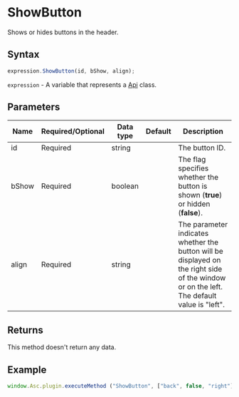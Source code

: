 # ShowButton

Shows or hides buttons in the header.

## Syntax

```javascript
expression.ShowButton(id, bShow, align);
```

`expression` - A variable that represents a [Api](Methods.md) class.

## Parameters

| **Name** | **Required/Optional** | **Data type** | **Default** | **Description** |
| ------------- | ------------- | ------------- | ------------- | ------------- |
| id | Required | string |  | The button ID. |
| bShow | Required | boolean |  | The flag specifies whether the button is shown (**true**) or hidden (**false**). |
| align | Required | string |  | The parameter indicates whether the button will be displayed on the right side of the window or on the left. The default value is "left". |

## Returns

This method doesn't return any data.

## Example

```javascript
window.Asc.plugin.executeMethod ("ShowButton", ["back", false, "right"]);
```
